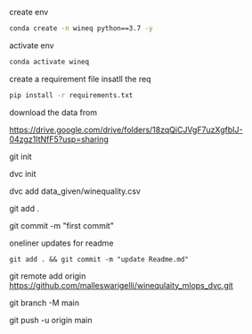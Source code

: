 
create env
```bash
conda create -n wineq python==3.7 -y
```

activate env
```bash
conda activate wineq
```

create a requirement file
insatll the req
```bash
pip install -r requirements.txt
```
download the data from

https://drive.google.com/drive/folders/18zqQiCJVgF7uzXgfbIJ-04zgz1ItNfF5?usp=sharing

git init

dvc init

dvc add data_given/winequality.csv

git add .

git commit -m "first commit"

oneliner updates for readme

```
git add . && git commit -m "update Readme.md"
```

git remote add origin https://github.com/malleswarigelli/winequlaity_mlops_dvc.git

git branch -M main

git push -u origin main


